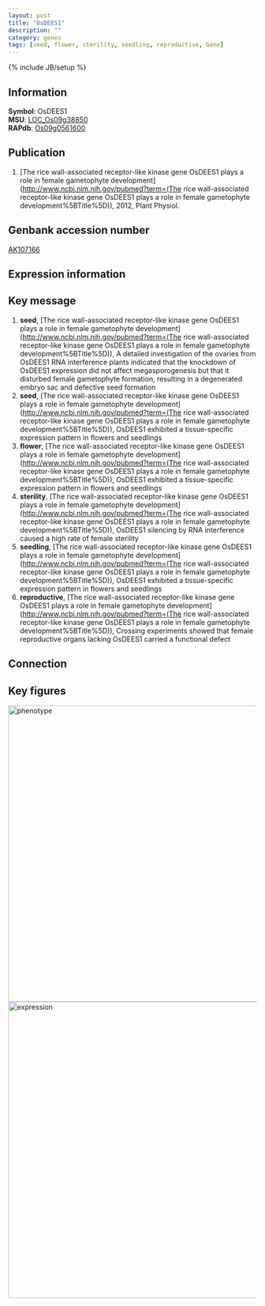 ```yaml
---
layout: post
title: "OsDEES1"
description: ""
category: genes
tags: [seed, flower, sterility, seedling, reproductive, Gene]
---
```

{% include JB/setup %}

## Information
__Symbol__: OsDEES1  
__MSU__: [LOC_Os09g38850](http://rice.plantbiology.msu.edu/cgi-bin/ORF_infopage.cgi?orf=LOC_Os09g38850)  
__RAPdb__: [Os09g0561600](http://rapdb.dna.affrc.go.jp/viewer/gbrowse_details/irgsp1?name=Os09g0561600)  

## Publication
1. [The rice wall-associated receptor-like kinase gene OsDEES1 plays a role in female gametophyte development](http://www.ncbi.nlm.nih.gov/pubmed?term=(The rice wall-associated receptor-like kinase gene OsDEES1 plays a role in female gametophyte development%5BTitle%5D)), 2012, Plant Physiol.

## Genbank accession number
[AK107166](http://www.ncbi.nlm.nih.gov/nuccore/AK107166)

## Expression information

## Key message
1. __seed__, [The rice wall-associated receptor-like kinase gene OsDEES1 plays a role in female gametophyte development](http://www.ncbi.nlm.nih.gov/pubmed?term=(The rice wall-associated receptor-like kinase gene OsDEES1 plays a role in female gametophyte development%5BTitle%5D)),  A detailed investigation of the ovaries from OsDEES1 RNA interference plants indicated that the knockdown of OsDEES1 expression did not affect megasporogenesis but that it disturbed female gametophyte formation, resulting in a degenerated embryo sac and defective seed formation
2. __seed__, [The rice wall-associated receptor-like kinase gene OsDEES1 plays a role in female gametophyte development](http://www.ncbi.nlm.nih.gov/pubmed?term=(The rice wall-associated receptor-like kinase gene OsDEES1 plays a role in female gametophyte development%5BTitle%5D)),  OsDEES1 exhibited a tissue-specific expression pattern in flowers and seedlings
3. __flower__, [The rice wall-associated receptor-like kinase gene OsDEES1 plays a role in female gametophyte development](http://www.ncbi.nlm.nih.gov/pubmed?term=(The rice wall-associated receptor-like kinase gene OsDEES1 plays a role in female gametophyte development%5BTitle%5D)),  OsDEES1 exhibited a tissue-specific expression pattern in flowers and seedlings
4. __sterility__, [The rice wall-associated receptor-like kinase gene OsDEES1 plays a role in female gametophyte development](http://www.ncbi.nlm.nih.gov/pubmed?term=(The rice wall-associated receptor-like kinase gene OsDEES1 plays a role in female gametophyte development%5BTitle%5D)),  OsDEES1 silencing by RNA interference caused a high rate of female sterility
5. __seedling__, [The rice wall-associated receptor-like kinase gene OsDEES1 plays a role in female gametophyte development](http://www.ncbi.nlm.nih.gov/pubmed?term=(The rice wall-associated receptor-like kinase gene OsDEES1 plays a role in female gametophyte development%5BTitle%5D)),  OsDEES1 exhibited a tissue-specific expression pattern in flowers and seedlings
6. __reproductive__, [The rice wall-associated receptor-like kinase gene OsDEES1 plays a role in female gametophyte development](http://www.ncbi.nlm.nih.gov/pubmed?term=(The rice wall-associated receptor-like kinase gene OsDEES1 plays a role in female gametophyte development%5BTitle%5D)),  Crossing experiments showed that female reproductive organs lacking OsDEES1 carried a functional defect

## Connection

## Key figures
<img src="http://ricencode.github.io/images/OsDEES1.pheno.png" alt="phenotype"  style="width: 600px;"/>

<img src="http://ricencode.github.io/images/OsDEES1.exp.png" alt="expression"  style="width: 600px;"/>


